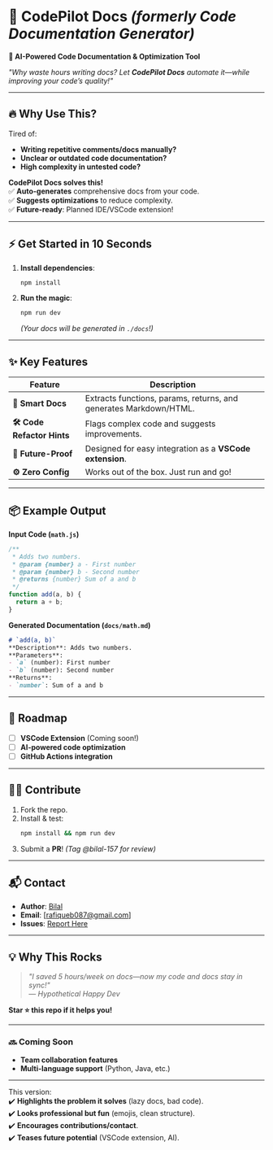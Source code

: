 # **🤖 CodePilot Docs** *(formerly Code Documentation Generator)*  
**🚀 AI-Powered Code Documentation & Optimization Tool**  

*"Why waste hours writing docs? Let **CodePilot Docs** automate it—while improving your code’s quality!"*  

---

## **🔥 Why Use This?**  
Tired of:  
- **Writing repetitive comments/docs manually?**  
- **Unclear or outdated code documentation?**  
- **High complexity in untested code?**  

**CodePilot Docs solves this!**  
✅ **Auto-generates** comprehensive docs from your code.  
✅ **Suggests optimizations** to reduce complexity.  
✅ **Future-ready**: Planned IDE/VSCode extension!  

---

## **⚡ Get Started in 10 Seconds**  
1. **Install dependencies**:  
   ```bash
   npm install
   ```  
2. **Run the magic**:  
   ```bash
   npm run dev
   ```  
   *(Your docs will be generated in `./docs`!)*  

---

## **✨ Key Features**  
| Feature | Description |  
|---------|-------------|  
| **📖 Smart Docs** | Extracts functions, params, returns, and generates Markdown/HTML. |  
| **🛠 Code Refactor Hints** | Flags complex code and suggests improvements. |  
| **🔌 Future-Proof** | Designed for easy integration as a **VSCode extension**. |  
| **⚙️ Zero Config** | Works out of the box. Just run and go! |  

---

## **📦 Example Output**  
**Input Code (`math.js`)**  
```javascript
/**
 * Adds two numbers.
 * @param {number} a - First number
 * @param {number} b - Second number
 * @returns {number} Sum of a and b
 */
function add(a, b) {
  return a + b;
}
```  

**Generated Documentation (`docs/math.md`)**  
```markdown
# `add(a, b)`  
**Description**: Adds two numbers.  
**Parameters**:  
- `a` (number): First number  
- `b` (number): Second number  
**Returns**:  
- `number`: Sum of a and b  
```  

---

## **🚧 Roadmap**  
- [ ] **VSCode Extension** (Coming soon!)  
- [ ] **AI-powered code optimization**  
- [ ] **GitHub Actions integration**  

---

## **👨‍💻 Contribute**  
1. Fork the repo.  
2. Install & test:  
   ```bash
   npm install && npm run dev
   ```  
3. Submit a **PR**! *(Tag @bilal-157 for review)*  

---

## **📬 Contact**  
- **Author**: [Bilal](https://github.com/bilal-157)  
- **Email**: [rafiqueb087@gmail.com]  
- **Issues**: [Report Here](https://github.com/bilal-157/Code-Documentation-Generator/issues)  

---

## **💡 Why This Rocks**  
> *"I saved 5 hours/week on docs—now my code *and* docs stay in sync!"*  
> — *Hypothetical Happy Dev*  

**Star ⭐ this repo if it helps you!**  

---

### **🔜 Coming Soon**  
- **Team collaboration features**  
- **Multi-language support** (Python, Java, etc.)  

---

This version:  
✔️ **Highlights the problem it solves** (lazy docs, bad code).  
✔️ **Looks professional but fun** (emojis, clean structure).  
✔️ **Encourages contributions/contact**.  
✔️ **Teases future potential** (VSCode extension, AI).  
